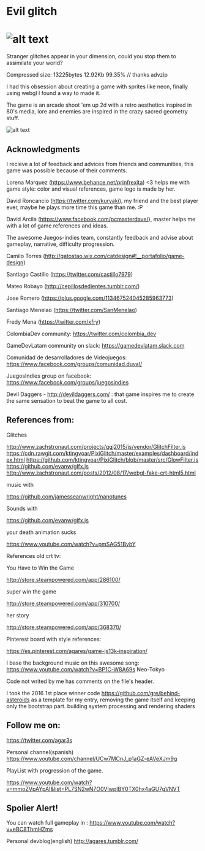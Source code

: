 # Evil glitch
![alt text](https://raw.githubusercontent.com/agar3s/devil-glitches/master/screenshots/EvilGlitchLogo.jpg "logo")
====

Stranger glitches appear in your dimension, could you stop them to assimilate your world?

Compressed size: 13225bytes 12.92Kb 99.35% // thanks advzip

I had this obsession about creating a game with sprites like neon, finally using webgl I found a way to made it.

The game is an arcade shoot 'em up 2d with a retro aesthetics inspired in 80's media, lore and enemies are inspired in the crazy sacred geometry stuff.

![alt text](https://raw.githubusercontent.com/agar3s/devil-glitches/master/screenshots/bigScreenshot-min.png "screenshot")


## Acknowledgments
I recieve a lot of feedback and advices from friends and communities, this game was possible because of their comments.

Lorena Marquez (https://www.behance.net/prinfrexita) <3 helps me with game style: color and visual references, game logo is made by her.

David Roncancio (https://twitter.com/kuryaki), my friend and the best player ever, maybe he plays more time this game than me. :P

David Arcila (https://www.facebook.com/pcmasterdave/), master helps me with a lot of game references and ideas.


The awesome Juegos-indies team, constantly feedback and advise about gameplay, narrative, difficulty progression.

Camilo Torres (http://gatostao.wix.com/catdesign#!__portafolio/game-design)

Santiago Castillo (https://twitter.com/castillo7979)

Mateo Robayo (http://cepillosdedientes.tumblr.com/)

Jose Romero (https://plus.google.com/113467524045285963773)

Santiago Menelao (https://twitter.com/SanMenelao)

Fredy Mena (https://twitter.com/xfry)


ColombiaDev community: https://twitter.com/colombia_dev

GameDevLatam community on slack: https://gamedevlatam.slack.com

Comunidad de desarrolladores de Videojuegos: https://www.facebook.com/groups/comunidad.duval/

JuegosIndies group on facebook: https://www.facebook.com/groups/juegosindies


Devil Daggers - http://devildaggers.com/ : that game inspires me to create the same sensation to beat the game to all cost.

## References from:

Glitches

http://www.zachstronaut.com/projects/ggj2015/js/vendor/GlitchFilter.js
https://cdn.rawgit.com/ktingvoar/PixiGlitch/master/examples/dashboard/index.html
https://github.com/ktingvoar/PixiGlitch/blob/master/src/GlowFilter.js
https://github.com/evanw/glfx.js
http://www.zachstronaut.com/posts/2012/08/17/webgl-fake-crt-html5.html


music with 

https://github.com/jamesseanwright/nanotunes


Sounds with

https://github.com/evanw/glfx.js


your death animation sucks

https://www.youtube.com/watch?v=pmSAG51BybY


References old crt tv:


You Have to Win the Game

http://store.steampowered.com/app/286100/


super win the game

http://store.steampowered.com/app/310700/


her story

http://store.steampowered.com/app/368370/


Pinterest board with style references:

https://es.pinterest.com/agares/game-js13k-inspiration/


I base the background music on this awesome song:
https://www.youtube.com/watch?v=BP1C-W8A69s Neo-Tokyo


Code not writed by me has comments on the file's header.

I took the 2016 1st place winner code https://github.com/gre/behind-asteroids as a template for my entry, removing the game itself and keeping only the bootstrap part.
building system
processing and rendering shaders


## Follow me on:

https://twitter.com/agar3s

Personal channel(spanish) https://www.youtube.com/channel/UCw7MCnJ_p1aGZ-eAVeXJm9g


PlayList with progression of the game.

https://www.youtube.com/watch?v=mmoZVpAYpAI&list=PL7SN2wN7O0VlwpIBY0TX0hx4aGU7gVNVT

## Spolier Alert!
You can watch full gameplay in :
https://www.youtube.com/watch?v=eBC8ThmHZms


Personal devblog(english) http://agares.tumblr.com/